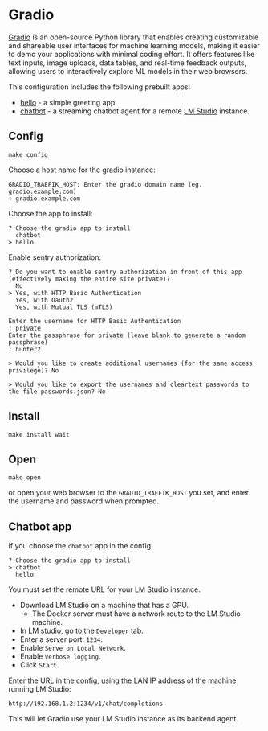 # Gradio

[Gradio](https://www.gradio.app/) is an open-source Python library
that enables creating customizable and shareable user interfaces for
machine learning models, making it easier to demo your applications
with minimal coding effort. It offers features like text inputs, image
uploads, data tables, and real-time feedback outputs, allowing users
to interactively explore ML models in their web browsers.

This configuration includes the following prebuilt apps:

 * [hello](gradio/hello) - a simple greeting app.
 * [chatbot](gradio/chatbot) - a streaming chatbot agent for a remote
   [LM Studio](https://lmstudio.ai/) instance.


## Config

```
make config
```

Choose a host name for the gradio instance:

```stdout
GRADIO_TRAEFIK_HOST: Enter the gradio domain name (eg. gradio.example.com)
: gradio.example.com
```

Choose the app to install:

```
? Choose the gradio app to install
  chatbot
> hello
```

Enable sentry authorization:

```
? Do you want to enable sentry authorization in front of this app (effectively making the entire site private)?  
  No
> Yes, with HTTP Basic Authentication
  Yes, with Oauth2
  Yes, with Mutual TLS (mTLS)
  
Enter the username for HTTP Basic Authentication
: private
Enter the passphrase for private (leave blank to generate a random passphrase)
: hunter2

> Would you like to create additional usernames (for the same access privilege)? No

> Would you like to export the usernames and cleartext passwords to the file passwords.json? No
```

## Install

```
make install wait
```

## Open

```
make open
```

or open your web browser to the `GRADIO_TRAEFIK_HOST` you set, and
enter the username and password when prompted.

## Chatbot app

If you choose the `chatbot` app in the config:

```
? Choose the gradio app to install  
> chatbot
  hello
```

You must set the remote URL for your LM Studio instance.

 * Download LM Studio on a machine that has a GPU.
   * The Docker server must have a network route to the LM Studio
     machine.
 * In LM studio, go to the `Developer` tab.
 * Enter a server port: `1234`.
 * Enable `Serve on Local Network`.
 * Enable `Verbose logging`.
 * Click `Start`.

Enter the URL in the config, using the LAN IP address of the machine
running LM Studio:

```
http://192.168.1.2:1234/v1/chat/completions
```

This will let Gradio use your LM Studio instance as its backend agent.
